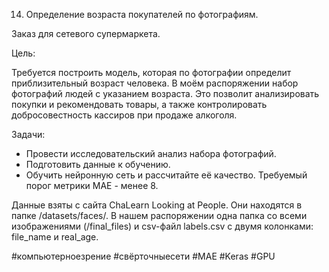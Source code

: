 14. Определение возраста покупателей по фотографиям.

Заказ для сетевого супермаркета.

Цель:

Требуется построить модель, которая по фотографии определит приблизительный возраст человека. В моём распоряжении набор фотографий людей с указанием возраста. Это позволит анализировать покупки и рекомендовать товары, а также контролировать добросовестность кассиров при продаже алкоголя.

Задачи:

* Провести исследовательский анализ набора фотографий.
* Подготовить данные к обучению.
* Обучить нейронную сеть и рассчитайте её качество. Требуемый порог метрики MAE - менее 8.

Данные взяты с сайта ChaLearn Looking at People. Они находятся в папке /datasets/faces/.
В нашем распоряжении одна папка со всеми изображениями (/final_files) и csv-файл labels.csv с двумя колонками: file_name и real_age.

#компьютерноезрение #свёрточныесети #MAE #Keras #GPU
